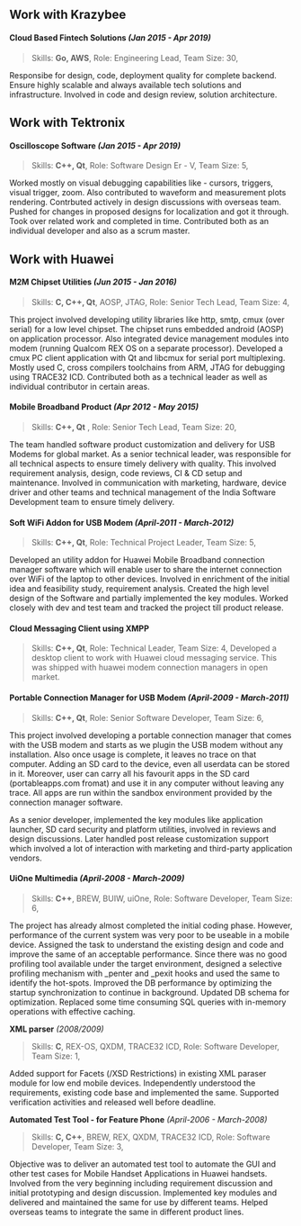 Work with Krazybee
----
#### **Cloud Based Fintech Solutions** *(Jan 2015 - Apr 2019)*
>Skills: **Go, AWS**, Role: Engineering Lead, Team Size: 30,

Responsibe for design, code, deployment quality for complete backend. Ensure highly scalable and always available tech solutions and infrastructure. Involved in code and design review, solution architecture.


Work with Tektronix
----
#### **Oscilloscope Software** *(Jan 2015 - Apr 2019)*
>Skills: **C++, Qt**, Role: Software Design Er - V, Team Size: 5,

Worked mostly on visual debugging capabilities like - cursors, triggers, visual trigger, zoom. Also contributed to waveform and measurement plots rendering. Contrbuted actively in design discussions with overseas team. Pushed for changes in proposed designs for localization and got it through. Took over related work and completed in time. Contributed both as an individual developer and also as a scrum master. 


Work with Huawei
----

#### **M2M Chipset Utilities** *(Jun 2015 - Jan 2016)*
>Skills: **C, C++, Qt**, AOSP, JTAG, Role: Senior Tech Lead, Team Size: 4,

This project involved developing utility libraries like http, smtp, cmux (over serial) for a low level chipset. The chipset runs embedded android (AOSP) on application processor. Also integrated device management modules into modem (running Qualcom REX OS on a separate processor). Developed a cmux PC client application with Qt and libcmux for serial port multiplexing. Mostly used C, cross compilers toolchains from ARM, JTAG for debugging using TRACE32 ICD. Contributed both as a technical leader as well as individual contributor in certain areas.

#### **Mobile Broadband Product** *(Apr 2012 - May 2015)*  	
>Skills: **C++, Qt** , Role: Senior Tech Lead, Team Size: 20,

The team handled software product customization and delivery for USB Modems for global market. As a senior technical leader, was responsible for all technical aspects to ensure timely delivery with quality. This involved requirement analysis, design, code reviews, CI & CD setup and maintenance. Involved in communication with marketing, hardware, device driver and other teams and technical management of the India Software Development team to ensure timely delivery.

#### **Soft WiFi Addon for USB Modem** *(April-2011 - March-2012)* 
>Skills: **C++, Qt**, Role: Technical Project Leader, Team Size: 5,

Developed an utility addon for Huawei Mobile Broadband connection manager software which will enable user to share the internet connection over WiFi of the laptop to other devices. Involved in enrichment of the initial idea and feasibility study, requirement analysis. Created the high level design of the Software and partially implemented the key modules. Worked closely with dev and test team and tracked the project till product release.

#### **Cloud Messaging Client using XMPP**
>Skills: **C++, Qt**, Role: Technical Leader, Team Size: 4,
Developed a desktop client to work with Huawei cloud messaging service. This was shipped with huawei modem connection managers in open market.

#### **Portable Connection Manager for USB Modem** *(April-2009 - March-2011)* 
>Skills: **C++, Qt**, Role: Senior Software Developer, Team Size: 6,

This project involved developing a portable connection manager that comes with the USB modem and starts as we plugin the USB modem without any installation. Also once usage is complete, it leaves no trace on that computer. Adding an SD card to the device, even all userdata can be stored in it. Moreover, user can carry all his favourit apps in the SD card (portableapps.com fromat) and use it in any computer without leaving any trace. All apps are run within the sandbox environment provided by the connection manager software. 

As a senior developer, implemented the key modules like application launcher, SD card security and platform utilities, involved in reviews and design discussions. Later handled post release customization support which involved a lot of interaction with marketing and third-party application vendors.

#### **UiOne Multimedia** *(April-2008 - March-2009)* 
>Skills: **C++**, BREW, BUIW, uiOne, Role: Software Developer, Team Size: 6,

The project has already almost completed the initial coding phase. However, performance of the current system was very poor to be useable in a mobile device. Assigned the task to understand the existing design and code and improve the same of an acceptable performance. Since there was no good profiling tool available under the target environment, designed a selective profiling mechanism with \_penter and \_pexit hooks and used the same to identify the hot-spots. Improved the DB performance by optimizing the startup synchronization to continue in background. Updated DB schema for optimization. Replaced some time consuming SQL queries with in-memory operations with effective caching.


**XML parser** *(2008/2009)*
>Skills: **C**, REX-OS, QXDM, TRACE32 ICD, Role: Software Developer, Team Size: 1,

Added support for Facets (/XSD Restrictions) in existing XML paraser module for low end mobile devices. Independently understood the requirements, existing code base and implemented the same. Supported verification activities and released well before deadline.

**Automated Test Tool - for Feature Phone** *(April-2006 - March-2008)* 
>Skills: **C, C++**, BREW, REX, QXDM, TRACE32 ICD, Role: Software Developer, Team Size: 3,

Objective was to deliver an automated test tool to automate the GUI and other test cases for Mobile Handset Applications in Huawei handsets. Involved from the very beginning including requirement discussion and initial prototyping and design discussion. Implemented key modules and delivered and maintained the same for use by
different teams. Helped overseas teams to integrate the same in different product lines.

